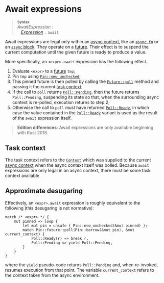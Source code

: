 # Await expressions

> **<sup>Syntax</sup>**\
> _AwaitExpression_ :\
> &nbsp;&nbsp; [_Expression_] `.` `await`

Await expressions are legal only within an [async context], like an
[`async fn`] or an [`async` block]. They operate on a [future]. Their effect
is to suspend the current computation until the given future is ready
to produce a value.

More specifically, an `<expr>.await` expression has the following effect.

1. Evaluate `<expr>` to a [future] `tmp`;
2. Pin `tmp` using [`Pin::new_unchecked`];
3. This pinned future is then polled by calling the [`Future::poll`] method and
   passing it the current [task context](#task-context);
3. If the call to `poll` returns [`Poll::Pending`], then the future
   returns `Poll::Pending`, suspending its state so that, when the
   surrounding async context is re-polled, execution returns to step
   2;
4. Otherwise the call to `poll` must have returned [`Poll::Ready`], in which case the
   value contained in the [`Poll::Ready`] variant is used as the result
   of the `await` expression itself.

[`async fn`]: ../items/functions.md#异步函数
[`async` block]: block-expr.md#async-blocks
[future]: https://doc.rust-lang.org/std/future/trait.Future.html
[_Expression_]: ../expressions.md
[`Future::poll`]: https://doc.rust-lang.org/std/future/trait.Future.html#tymethod.poll
[`Context`]: https://doc.rust-lang.org/std/task/struct.Context.html
[`Pin::new_unchecked`]: https://doc.rust-lang.org/std/pin/struct.Pin.html#method.new_unchecked
[`Poll::Pending`]: https://doc.rust-lang.org/std/task/enum.Poll.html#variant.Pending
[`Poll::Ready`]: https://doc.rust-lang.org/std/task/enum.Poll.html#variant.Ready

> **Edition differences**: Await expressions are only available beginning with
> Rust 2018.

## Task context

The task context refers to the [`Context`] which was supplied to the
current [async context] when the async context itself was
polled. Because `await` expressions are only legal in an async
context, there must be some task context available.

[`Context`]: https://doc.rust-lang.org/std/task/struct.Context.html
[async context]: ../expressions/block-expr.md#async-context

## Approximate desugaring

Effectively, an `<expr>.await` expression is roughly
equivalent to the following (this desugaring is not normative):

<!-- ignore: example expansion -->
```rust,ignore
match /* <expr> */ {
    mut pinned => loop {
        let mut pin = unsafe { Pin::new_unchecked(&mut pinned) };
        match Pin::future::poll(Pin::borrow(&mut pin), &mut current_context) {
            Poll::Ready(r) => break r,
            Poll::Pending => yield Poll::Pending,
        }
    }
}
```

where the `yield` pseudo-code returns `Poll::Pending` and, when
re-invoked, resumes execution from that point. The variable
`current_context` refers to the context taken from the async
environment.
